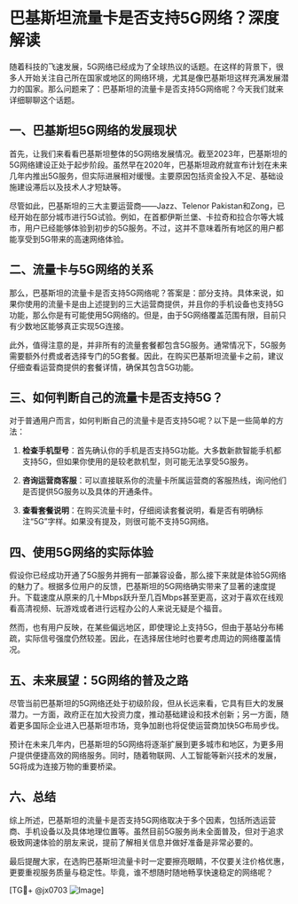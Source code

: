 # 巴基斯坦流量卡是否支持5G网络？深度解读

随着科技的飞速发展，5G网络已经成为了全球热议的话题。在这样的背景下，很多人开始关注自己所在国家或地区的网络环境，尤其是像巴基斯坦这样充满发展潜力的国家。那么问题来了：巴基斯坦的流量卡是否支持5G网络呢？今天我们就来详细聊聊这个话题。

## 一、巴基斯坦5G网络的发展现状

首先，让我们来看看巴基斯坦整体的5G网络发展情况。截至2023年，巴基斯坦的5G网络建设正处于起步阶段。虽然早在2020年，巴基斯坦政府就宣布计划在未来几年内推出5G服务，但实际进展相对缓慢。主要原因包括资金投入不足、基础设施建设滞后以及技术人才短缺等。

尽管如此，巴基斯坦的三大主要运营商——Jazz、Telenor Pakistan和Zong，已经开始在部分城市进行5G试验。例如，在首都伊斯兰堡、卡拉奇和拉合尔等大城市，用户已经能够体验到初步的5G服务。不过，这并不意味着所有地区的用户都能享受到5G带来的高速网络体验。

## 二、流量卡与5G网络的关系

那么，巴基斯坦的流量卡是否支持5G网络呢？答案是：部分支持。具体来说，如果你使用的流量卡是由上述提到的三大运营商提供，并且你的手机设备也支持5G功能，那么你是有可能使用5G网络的。但是，由于5G网络覆盖范围有限，目前只有少数地区能够真正实现5G连接。

此外，值得注意的是，并非所有的流量套餐都包含5G服务。通常情况下，5G服务需要额外付费或者选择专门的5G套餐。因此，在购买巴基斯坦流量卡之前，建议仔细查看运营商提供的套餐详情，确保其包含5G功能。

## 三、如何判断自己的流量卡是否支持5G？

对于普通用户而言，如何判断自己的流量卡是否支持5G呢？以下是一些简单的方法：

1. **检查手机型号**：首先确认你的手机是否支持5G功能。大多数新款智能手机都支持5G，但如果你使用的是较老款机型，则可能无法享受5G服务。
   
2. **咨询运营商客服**：可以直接联系你的流量卡所属运营商的客服热线，询问他们是否提供5G服务以及具体的开通条件。
   
3. **查看套餐说明**：在购买流量卡时，仔细阅读套餐说明，看是否有明确标注“5G”字样。如果没有提及，则很可能不支持5G网络。

## 四、使用5G网络的实际体验

假设你已经成功开通了5G服务并拥有一部兼容设备，那么接下来就是体验5G网络的魅力了。根据多位用户的反馈，巴基斯坦的5G网络确实带来了显著的速度提升。下载速度从原来的几十Mbps跃升至几百Mbps甚至更高，这对于喜欢在线观看高清视频、玩游戏或者进行远程办公的人来说无疑是个福音。

然而，也有用户反映，在某些偏远地区，即使理论上支持5G，但由于基站分布稀疏，实际信号强度仍然较差。因此，在选择居住地时也要考虑周边的网络覆盖情况。

## 五、未来展望：5G网络的普及之路

尽管当前巴基斯坦的5G网络还处于初级阶段，但从长远来看，它具有巨大的发展潜力。一方面，政府正在加大投资力度，推动基础建设和技术创新；另一方面，随着更多国际企业进入巴基斯坦市场，竞争加剧也将促使运营商加快5G布局步伐。

预计在未来几年内，巴基斯坦的5G网络将逐渐扩展到更多城市和地区，为更多用户提供便捷高效的网络服务。同时，随着物联网、人工智能等新兴技术的发展，5G将成为连接万物的重要桥梁。

## 六、总结

综上所述，巴基斯坦的流量卡是否支持5G网络取决于多个因素，包括所选运营商、手机设备以及具体地理位置等。虽然目前5G服务尚未全面普及，但对于追求极致网速体验的朋友来说，提前了解相关信息并做好准备是非常必要的。

最后提醒大家，在选购巴基斯坦流量卡时一定要擦亮眼睛，不仅要关注价格优惠，更要重视服务质量与稳定性。毕竟，谁不想随时随地畅享快速稳定的网络呢？

[TG💪+ @jx0703 ![Image](https://github.com/user-attachments/assets/dbca1d08-cadb-493c-b0ec-ad6f7a83f270)]